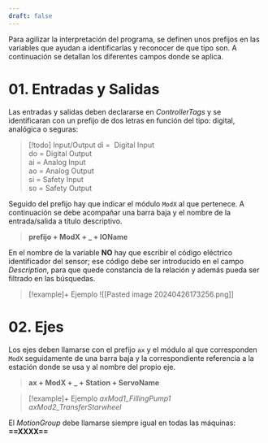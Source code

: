 ```yaml
---
draft: false
---
```

Para agilizar la interpretación del programa, se definen unos prefijos en las variables que ayudan a identificarlas y reconocer de que tipo son. A continuación se detallan los diferentes campos donde se aplica.

# 01. Entradas y Salidas

Las entradas y salidas deben declararse en _ControllerTags_ y se identificaran con un prefijo de dos letras en función del tipo: digital, analógica o seguras:

> [!todo] Input/Output
> di  =  Digital Input  
> do = Digital Output  
> ai  = Analog Input  
> ao = Analog Output  
> si  = Safety Input  
> so = Safety Output  

Seguido del prefijo hay que indicar el módulo ``ModX`` al que pertenece. A continuación se debe acompañar una barra baja y el nombre de la entrada/salida a título descriptivo.

> **prefijo + ModX + _ + IOName**

En el nombre de la variable **NO** hay que escribir el código eléctrico identificador del sensor; ese código debe ser introducido en el campo _Description_, para que quede constancia de la relación y además pueda ser filtrado en las búsquedas.

>[!example]+ Ejemplo
>![[Pasted image 20240426173256.png]]


# 02. Ejes

Los ejes deben llamarse con el prefijo ``ax`` y el módulo al que corresponden ``ModX`` seguidamente de una barra baja y la correspondiente referencia a la estación donde se usa y al nombre del propio eje.

> **ax + ModX + _ + Station + ServoName**

> [!example]+ Ejemplo
> _axMod1_FillingPump1_  
> _axMod2_TransferStarwheel_  

El _MotionGroup_ debe llamarse siempre igual en todas las máquinas: **==XXXX==**


